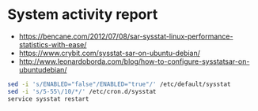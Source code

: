 # System activity report

- https://bencane.com/2012/07/08/sar-sysstat-linux-performance-statistics-with-ease/
- https://www.crybit.com/sysstat-sar-on-ubuntu-debian/
- http://www.leonardoborda.com/blog/how-to-configure-sysstatsar-on-ubuntudebian/

 ```bash 
sed -i 's/ENABLED="false"/ENABLED="true"/' /etc/default/sysstat
sed -i 's/5-55\/10/*/' /etc/cron.d/sysstat
service sysstat restart
 ```